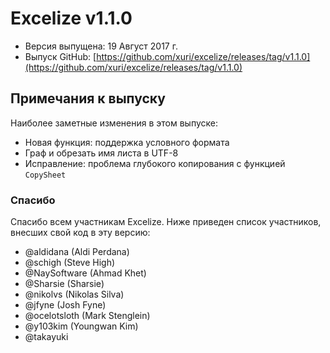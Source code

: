 # Excelize v1.1.0

* Версия выпущена: 19 Август 2017 г.
* Выпуск GitHub: [https://github.com/xuri/excelize/releases/tag/v1.1.0](https://github.com/xuri/excelize/releases/tag/v1.1.0)

## Примечания к выпуску

Наиболее заметные изменения в этом выпуске:

* Новая функция: поддержка условного формата
* Граф и обрезать имя листа в UTF-8
* Исправление: проблема глубокого копирования с функцией `CopySheet`

### Спасибо

Спасибо всем участникам Excelize. Ниже приведен список участников, внесших свой код в эту версию:

* @aldidana (Aldi Perdana)
* @schigh (Steve High)
* @NaySoftware (Ahmad Khet)
* @Sharsie (Sharsie)
* @nikolvs (Nikolas Silva)
* @jfyne (Josh Fyne)
* @ocelotsloth (Mark Stenglein)
* @y103kim (Youngwan Kim)
* @takayuki
